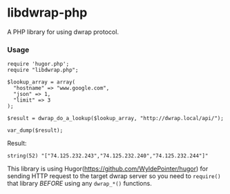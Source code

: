 # libdwrap-php
A PHP library for using dwrap protocol.

### Usage
```
require 'hugor.php';
require "libdwrap.php";

$lookup_array = array(
  "hostname" => "www.google.com",
  "json" => 1,
  "limit" => 3
);

$result = dwrap_do_a_lookup($lookup_array, "http://dwrap.local/api/");

var_dump($result);
```
Result:
```
string(52) "["74.125.232.243","74.125.232.240","74.125.232.244"]"
```

This library is using Hugor(https://github.com/WyldePointer/hugor) for sending HTTP request to the target dwrap server
so you need to `require()` that library *BEFORE* using any `dwrap_*()` functions.

